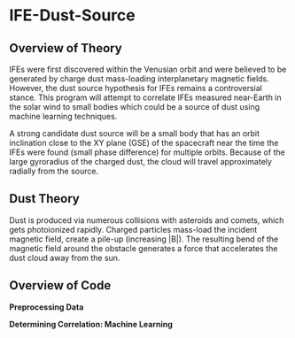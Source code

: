 # IFE-Dust-Source

## Overview of Theory
IFEs were first discovered within the Venusian orbit and were believed to be generated by charge dust mass-loading interplanetary magnetic fields. However, the dust source hypothesis for IFEs remains a controversial stance. This program will attempt to correlate IFEs measured near-Earth in the solar wind to small bodies which could be a source of dust using machine learning techniques.

A strong candidate dust source will be a small body that has an orbit inclination close to the XY plane (GSE) of the spacecraft near the time the IFEs were found (small phase difference) for multiple orbits. Because of the large gyroradius of the charged dust, the cloud will travel approximately radially from the source.


## Dust Theory
Dust is produced via numerous collisions with asteroids and comets, which gets photoionized rapidly. Charged particles mass-load the incident magnetic field, create a pile-up (increasing |B|). The resulting bend of the magnetic field around the obstacle generates a force that accelerates the dust cloud away from the sun.

## Overview of Code

**Preprocessing Data**

**Determining Correlation: Machine Learning**
